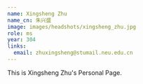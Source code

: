 ```yaml
---
name: Xingsheng Zhu
name_cn: 朱兴盛
image: images/headshots/xingsheng_zhu.jpg
role: ms
year: 304
links:
  email: zhuxingsheng@stumail.neu.edu.cn
---
```


This is Xingsheng Zhu's Personal Page.